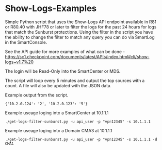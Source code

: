 # Show-Logs-Examples

Simple Python script that uses the Show-Logs API endpoint available in R81 or R80.40 with JHF78 or later 
to filter the logs for the past 24 hours for logs that match the Sunburst protections.  Using the filter in the script
you have the ability to change the filter to match any query you can do via SmartLog in the SmartConsole.

See the API guide for more examples of what can be done - https://sc1.checkpoint.com/documents/latest/APIs/index.html#cli/show-logs~v1.7%20

The login will be Read-Only into the SmartCenter or MDS.  

The script will loop every 5 minutes and output the top sources with a count.  A file will also be updated with the JSON data.

Example output from the script.
```
{'10.2.0.124': '2', '10.2.0.123': '5'}
```

Example useage loging into a SmartCenter at 10.1.1.1
```
./get-logs-filter-sunburst.py -u api_user -p "vpn12345" -s 10.1.1.1
```

Example useage loging into a Domain CMA3 at 10.1.1.1
```
./get-logs-filter-sunburst.py -u api_user -p "vpn12345" -s 10.1.1.1 -d CMA1
```
